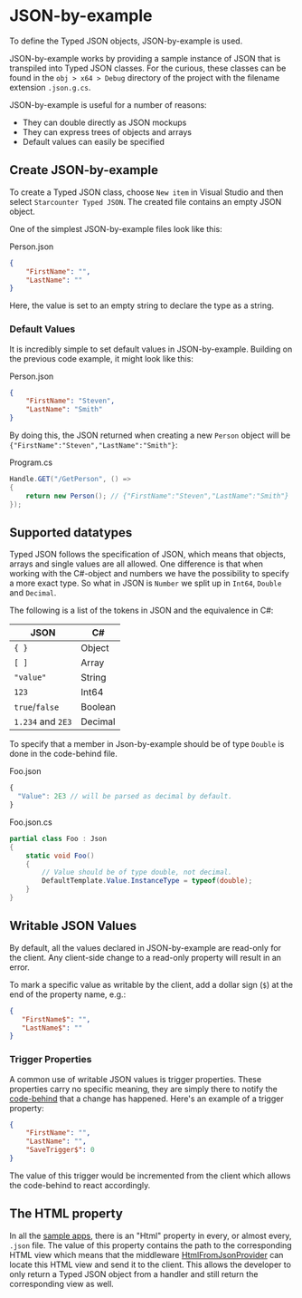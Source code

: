 # JSON-by-example

To define the Typed JSON objects, JSON-by-example is used. 

JSON-by-example works by providing a sample instance of JSON that is transpiled into Typed JSON classes. For the curious, these classes can be found in the `obj > x64 > Debug` directory of the project with the filename extension `.json.g.cs`.

JSON-by-example is useful for a number of reasons:

* They can double directly as JSON mockups
* They can express trees of objects and arrays
* Default values can easily be specified

## Create JSON-by-example

To create a Typed JSON class, choose `New item` in Visual Studio and then select `Starcounter Typed JSON`. The created file contains an empty JSON object. 

One of the simplest JSON-by-example files look like this:

<div class="code-name">Person.json</div>

```json
{
    "FirstName": "",
    "LastName": ""
}
```

Here, the value is set to an empty string to declare the type as a string.

### Default Values

It is incredibly simple to set default values in JSON-by-example. Building on the previous code example, it might look like this:

<div class="code-name">Person.json</div>

```json 
{
    "FirstName": "Steven", 
    "LastName": "Smith"
}
```

By doing this, the JSON returned when creating a new `Person` object will be `{"FirstName":"Steven","LastName":"Smith"}`:

<div class="code-name">Program.cs</div>

```cs
Handle.GET("/GetPerson", () =>
{
    return new Person(); // {"FirstName":"Steven","LastName":"Smith"}
});
```

## Supported datatypes

Typed JSON follows the specification of JSON, which means that objects, arrays and single values are all allowed. One difference is that when working with the C#-object and numbers we have the possibility to specify a more exact type. So what in JSON is `Number` we split up in `Int64`, `Double` and `Decimal`.

The following is a list of the tokens in JSON and the equivalence in C#:

| JSON | C# |
|----------------|---------|
| `{ }` | Object |
| `[ ]` | Array |
| `"value"` | String |
| `123` | Int64 |
| `true`/`false` | Boolean |
| `1.234` and `2E3` | Decimal |

To specify that a member in Json-by-example should be of type `Double` is done in the code-behind file.

<div class="code-name">Foo.json</div>

```js
{
  "Value": 2E3 // will be parsed as decimal by default.
}
```

<div class="code-name">Foo.json.cs</div>

```cs
partial class Foo : Json
{
    static void Foo()
    {
    	// Value should be of type double, not decimal.
        DefaultTemplate.Value.InstanceType = typeof(double);
    }
}
```

## Writable JSON Values

By default, all the values declared in JSON-by-example are read-only for the client. Any client-side change to a read-only property will result in an error.

To mark a specific value as writable by the client, add a dollar sign (`$`) at the end of the property name, e.g.:

```json
{
   "FirstName$": "",
   "LastName$": ""
}
```

### Trigger Properties

A common use of writable JSON values is trigger properties. These properties carry no specific meaning, they are simply there to notify the [code-behind](/guides/typed-json/code-behind/) that a change has happened. Here's an example of a trigger property:

```json
{
    "FirstName": "",
    "LastName": "",
    "SaveTrigger$": 0
}
```

The value of this trigger would be incremented from the client which allows the code-behind to react accordingly.

## The HTML property

In all the [sample apps](https://github.com/StarcounterApps/), there is an "Html" property in every, or almost every, `.json` file. The value of this property contains the path to the corresponding HTML view which means that the middleware [HtmlFromJsonProvider](/guides/network/middleware/#htmlfromjsonprovider) can locate this HTML view and send it to the client. This allows the developer to only return a Typed JSON object from a handler and still return the corresponding view as well. 